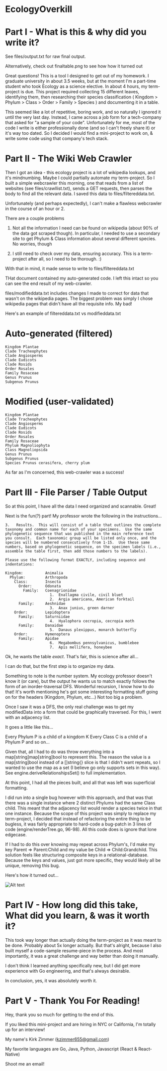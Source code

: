# EcologyOverkill

# Part I - What is this & why did you write it? 

See files/output.txt for raw final output.

Alternatively, check out finaltable.png to see how how it turned out


Great questions! This is a tool I designed to get out of my homework. I graduate university in about 3.5 weeks, but at the moment I'm a part-time student who took Ecology as a science elective. In about 4 hours, my term-project is due. This project required collecting 15 different leaves, identifying them,
then researching their species classification ( Kingdom > Phylum > Class > Order > Family > Species ) and documenting it in a table.

This seemed like a lot of repetitive, boring work, and so naturally I ignored it until the very last day. Instead, I came across a job form for a tech-company that asked for "a sample of your code". Unfortunately for me, most of the code I write is either professionally done (and so I can't freely share it) or it's way too dated. So I decided I would find a mini-project to work on, & write some code using that company's tech stack.

# Part II - The Wiki Web Crawler
Then I got an idea - this ecology project is a lot of wikipedia lookups, and it's mindnumbing. Maybe I could partially automate my term-project. So I built a simple webcrawler this morning, one that reads from a list of websites (see files/crawllist.txt), sends a GET requests, then parses the body to find all the relevant data. I saved this data to files/filtereddata.txt.

Unfortunately (and perhaps expectedly), I can't make a flawless webcrawler in the course of an hour or 2. 

There are a couple problems

1. Not all the information I need can be found on wikipedia (about 90% of the data got scraped though). In particular, I needed to use a secondary site to get Phylum & Class information about several different species. No worries, though

2. I still need to check over my data, ensuring accuracy. This is a term-project after all, so I need to be thorough. :)

With that in mind, it made sense to write to files/filtereddata.txt

THat document contained my auto-generated code. I left this intact so you can see the end result of my web-crawler. 

files/modifieddata.txt includes changes I made to correct for data that wasn't on the wikipedia pages. The biggest problem was simply I chose wikipedia pages that didn't have all the requisite info. My bad!

Here's an example of filtereddata.txt vs modifieddata.txt

# Auto-generated (filtered)
```
Kingdom Plantae
Clade Tracheophytes
Clade Angiosperms
Clade Eudicots
Clade Rosids
Order Rosales
Family Rosaceae
Genus Prunus
Subgenus Prunus
```
# Modified (user-validated)
```
Kingdom Plantae
Clade Tracheophytes
Clade Angiosperms
Clade Eudicots
Clade Rosids
Order Rosales
Family Rosaceae
Phylum Magnoliophyta
Class Magnoliopsida
Genus Prunus
Subgenus Prunus
Species Prunus cerasifera, cherry plum
```
As far as I'm concerned, this web-crawler was a success!

# Part III - File Parser / Table Output

So at this point, I have all the data I need organized and scannable. Great!

Next is the fun(?) part! My professor wrote the following in the instructions...

```
3.   Results.  This will consist of a table that outlines the complete taxonomy and common name for each of your specimens.  Use the same phylogenetic sequence that was published in the main reference text you consult.  Each taxonomic group will be listed only once, and the species will be numbered consecutively from 1-15.  Use these same numbers, based on phylogenetic sequence, on the specimen labels (i.e., assemble the table first, then add those numbers to the labels).  

Please use the following format EXACTLY, including sequence and indentations: 

Kingdom:          Animalia
  Phylum:         Arthropoda
    Class:        Insecta
      Order:      Odonata
        Family:   Coenagrionidae
                    1.  Enallagma civile, civil bluet
                    2.  Argia americana, American forktail
      Family:     Aeshnidae
                    3.  Anax junius, green darner
    Order:        Lepidoptera
      Family:     Saturniidae
                    4.  Hyalophora cecropia, cecropia moth
      Family:     Danaidae
                    5.  Danaus plexippus, monarch butterfly
    Order:        Hymenoptera
      Family:     Apidae
                    6.  Megabombus pennsylvanicus, bumblebee
                    7.  Apis mellifera, honeybee
```

Ok, he wants the table *exact*. That's fair, this is science after all...

I can do that, but the first step is to organize my data.

Something to note is the number system. My ecology professor doesn't know it (or care), but the output he wants us to match exactly follows the form of an inorder-traversal DFS. Wonderful recursion, I know how to do that! It's worth mentioning he's got some interesting formatting stuff going on for the headers (Kingdom, Phylum, etc...) Not too big a problem.

Once I saw it was a DFS, the only real challenge was to get my modifiedData into a form that could be graphically traversed. For this, I went with an adjacency list.

It goes a little like this...

Every Phylum P is a child of a kingdom K
Every Class C is a child of a Phylum P
and so on...

Given that, all I had to do was throw everything into a map[string]map[string]bool to represent this.
The reason the value is a map[string]bool instead of a []string{} slice is that I didn't want repeats, so
I wanted to use the map as a set (I believe go only supports sets in this way). See engine.deriveRelationshipsSet() to full implementation.

At this point, I had all the pieces built, and all that was left was superficial formatting.

I did run into a single bug however with this approach, and that was that there was a single instance where 2 distinct Phylums had the same Class child. This meant that the adjacency list would render a species twice in that one instance. Because the scope of this project was simply to replace my term-project, I decided that instead of refactoring the entire thing to be bugless, it was fairly appropriate to hard-code a bug-patch in 3 lines of code (engine/renderTree.go, 96-98). All this code does is ignore that lone edgecase.

If I had to do this over knowing may repeat across Phylum's, I'd make my key Parent => Parent:Child and my value be Child => Child:Grandchild. This solution feels like structuring composite keys in a relational-database. Because the keys and values, just got more specific, they would likely all be unique, removing this bug.

Here's how it turned out...

![Alt text](finaltable.png?raw=true "Output")

# Part IV - How long did this take, What did you learn, & was it worth it?

This took way longer than actually doing the term-project as it was meant to be done. Probably about 5x longer actually. But that's alright, because I also built myself a code-sample resume-piece in the process. And most importantly, it was a great challenge and way better than doing it manually.

I don't think I learned anything specifically new, but I did get more experience with Go engineering, and that's always desirable. 

In conclusion, yes, it was absolutely worth it.

# Part V - Thank You For Reading!

Hey, thank you so much for getting to the end of this. 

If you liked this mini-project and are hiring in NYC or California, I'm totally up for an interview!


My name's Kirk Zimmer (kzimmer655@gmail.com)

My favorite languages are Go, Java, Python, Javascript (React & React-Native)

Shoot me an email!

